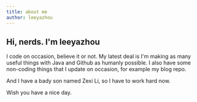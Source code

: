 ```yaml
---
title: about me
author: leeyazhou
---
```


## Hi, nerds. I'm leeyazhou

I code on occasion, believe it or not. My latest deal is I'm making as many useful things with Java and Github as humanly possible. I also have some non-coding things that I update on occasion, for example my blog repo.

And I have a bady son named Zexi Li, so I have to work hard now.

Wish you have a nice day.
